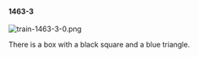 #### 1463-3
![train-1463-3-0.png](https://github.com/lil-lab/nlvr/raw/master/nlvr/train/images/47/train-1463-3-0.png "train-1463-3-0.png")

There is a box with a black square and a blue triangle.